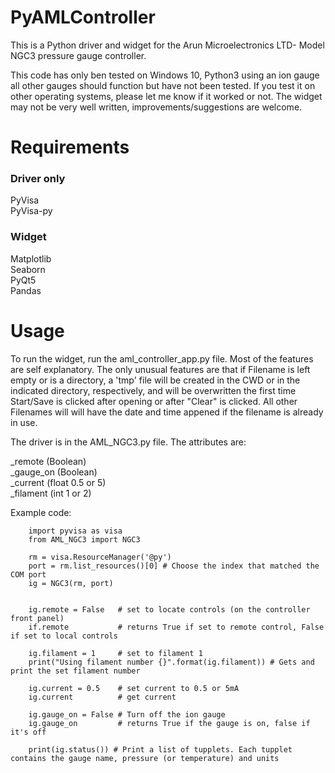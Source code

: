 # PyAMLController

This is a Python driver and widget for the Arun Microelectronics LTD- Model NGC3 pressure gauge controller.

This code has only ben tested on Windows 10, Python3 using an ion gauge all other gauges should function but have not been tested. If you test it on other operating systems, please let me know if it worked or not. The widget may not be very well written, improvements/suggestions are welcome.

# Requirements

### Driver only

PyVisa  
PyVisa-py  

### Widget

Matplotlib  
Seaborn  
PyQt5  
Pandas  

# Usage

To run the widget, run the aml_controller_app.py file. Most of the features are self explanatory. The only unusual features are that if Filename is left empty or is a directory, a 'tmp' file will be created in the CWD or in the indicated directory, respectively, and will be overwritten the first time Start/Save is clicked after opening or after "Clear" is clicked. All other Filenames will will have the date and time appened if the filename is already in use.


The driver is in the AML_NGC3.py file. The attributes are:

_remote (Boolean)  
_gauge_on (Boolean)    
_current (float 0.5 or 5)    
_filament (int 1 or 2)  

Example code:

        import pyvisa as visa
        from AML_NGC3 import NGC3
        
        rm = visa.ResourceManager('@py') 
        port = rm.list_resources()[0] # Choose the index that matched the COM port
        ig = NGC3(rm, port)
        
        
        ig.remote = False   # set to locate controls (on the controller front panel)
        if.remote           # returns True if set to remote control, False if set to local controls
        
        ig.filament = 1     # set to filament 1
        print("Using filament number {}".format(ig.filament)) # Gets and print the set filament number
        
        ig.current = 0.5    # set current to 0.5 or 5mA
        ig.current          # get current
        
        ig.gauge_on = False # Turn off the ion gauge
        ig.gauge_on         # returns True if the gauge is on, false if it's off
        
        print(ig.status()) # Print a list of tupplets. Each tupplet contains the gauge name, pressure (or temperature) and units
        
        
